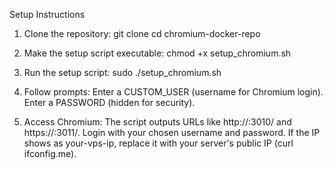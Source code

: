 Setup Instructions
1. Clone the repository:
git clone <repository-url>
cd chromium-docker-repo

2. Make the setup script executable:
chmod +x setup_chromium.sh

3. Run the setup script:
sudo ./setup_chromium.sh

4. Follow prompts:
Enter a CUSTOM_USER (username for Chromium login).
Enter a PASSWORD (hidden for security).

5. Access Chromium:
The script outputs URLs like http://<public-ip>:3010/ and https://<public-ip>:3011/.
Login with your chosen username and password.
If the IP shows as your-vps-ip, replace it with your server's public IP (curl ifconfig.me).


